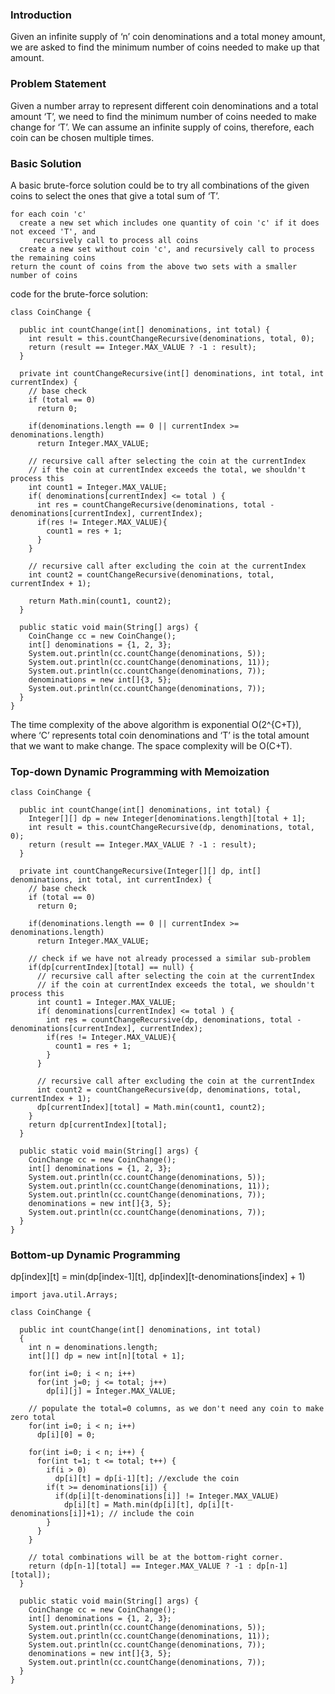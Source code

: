 ### Introduction
Given an infinite supply of ‘n’ coin denominations and a total money amount, we are asked to find the minimum number 
of coins needed to make up that amount.

### Problem Statement
Given a number array to represent different coin denominations and a total amount ‘T’, we need to find the minimum 
number of coins needed to make change for ‘T’. We can assume an infinite supply of coins, therefore, each coin can be
chosen multiple times.

### Basic Solution
A basic brute-force solution could be to try all combinations of the given coins to select the ones that give a total
sum of ‘T’.

```
for each coin 'c' 
  create a new set which includes one quantity of coin 'c' if it does not exceed 'T', and 
     recursively call to process all coins 
  create a new set without coin 'c', and recursively call to process the remaining coins 
return the count of coins from the above two sets with a smaller number of coins
```

code for the brute-force solution:
```
class CoinChange {

  public int countChange(int[] denominations, int total) {
    int result = this.countChangeRecursive(denominations, total, 0);
    return (result == Integer.MAX_VALUE ? -1 : result);
  }

  private int countChangeRecursive(int[] denominations, int total, int currentIndex) {
    // base check
    if (total == 0)
      return 0;

    if(denominations.length == 0 || currentIndex >= denominations.length)
      return Integer.MAX_VALUE;

    // recursive call after selecting the coin at the currentIndex
    // if the coin at currentIndex exceeds the total, we shouldn't process this
    int count1 = Integer.MAX_VALUE;
    if( denominations[currentIndex] <= total ) {
      int res = countChangeRecursive(denominations, total - denominations[currentIndex], currentIndex);
      if(res != Integer.MAX_VALUE){
        count1 = res + 1;
      }
    }

    // recursive call after excluding the coin at the currentIndex
    int count2 = countChangeRecursive(denominations, total, currentIndex + 1);

    return Math.min(count1, count2);
  }

  public static void main(String[] args) {
    CoinChange cc = new CoinChange();
    int[] denominations = {1, 2, 3};
    System.out.println(cc.countChange(denominations, 5));
    System.out.println(cc.countChange(denominations, 11));
    System.out.println(cc.countChange(denominations, 7));
    denominations = new int[]{3, 5};
    System.out.println(cc.countChange(denominations, 7));
  }
}
```

The time complexity of the above algorithm is exponential O(2^{C+T}), where ‘C’ represents total coin denominations
and ‘T’ is the total amount that we want to make change. The space complexity will be O(C+T).


### Top-down Dynamic Programming with Memoization

```
class CoinChange {

  public int countChange(int[] denominations, int total) {
    Integer[][] dp = new Integer[denominations.length][total + 1];
    int result = this.countChangeRecursive(dp, denominations, total, 0);
    return (result == Integer.MAX_VALUE ? -1 : result);
  }

  private int countChangeRecursive(Integer[][] dp, int[] denominations, int total, int currentIndex) {
    // base check
    if (total == 0)
      return 0;

    if(denominations.length == 0 || currentIndex >= denominations.length)
      return Integer.MAX_VALUE;

    // check if we have not already processed a similar sub-problem
    if(dp[currentIndex][total] == null) {
      // recursive call after selecting the coin at the currentIndex
      // if the coin at currentIndex exceeds the total, we shouldn't process this
      int count1 = Integer.MAX_VALUE;
      if( denominations[currentIndex] <= total ) {
        int res = countChangeRecursive(dp, denominations, total - denominations[currentIndex], currentIndex);
        if(res != Integer.MAX_VALUE){
          count1 = res + 1;
        }
      }

      // recursive call after excluding the coin at the currentIndex
      int count2 = countChangeRecursive(dp, denominations, total, currentIndex + 1);
      dp[currentIndex][total] = Math.min(count1, count2);
    }
    return dp[currentIndex][total];
  }

  public static void main(String[] args) {
    CoinChange cc = new CoinChange();
    int[] denominations = {1, 2, 3};
    System.out.println(cc.countChange(denominations, 5));
    System.out.println(cc.countChange(denominations, 11));
    System.out.println(cc.countChange(denominations, 7));
    denominations = new int[]{3, 5};
    System.out.println(cc.countChange(denominations, 7));
  }
}
```

### Bottom-up Dynamic Programming
dp[index][t] = min(dp[index-1][t], dp[index][t-denominations[index] + 1)

```
import java.util.Arrays;

class CoinChange {

  public int countChange(int[] denominations, int total)
  {
    int n = denominations.length;
    int[][] dp = new int[n][total + 1];

    for(int i=0; i < n; i++)
      for(int j=0; j <= total; j++)
        dp[i][j] = Integer.MAX_VALUE;

    // populate the total=0 columns, as we don't need any coin to make zero total
    for(int i=0; i < n; i++)
      dp[i][0] = 0;

    for(int i=0; i < n; i++) {
      for(int t=1; t <= total; t++) {
        if(i > 0)
          dp[i][t] = dp[i-1][t]; //exclude the coin
        if(t >= denominations[i]) {
          if(dp[i][t-denominations[i]] != Integer.MAX_VALUE)
            dp[i][t] = Math.min(dp[i][t], dp[i][t-denominations[i]]+1); // include the coin
        }
      }
    }

    // total combinations will be at the bottom-right corner.
    return (dp[n-1][total] == Integer.MAX_VALUE ? -1 : dp[n-1][total]);
  }

  public static void main(String[] args) {
    CoinChange cc = new CoinChange();
    int[] denominations = {1, 2, 3};
    System.out.println(cc.countChange(denominations, 5));
    System.out.println(cc.countChange(denominations, 11));
    System.out.println(cc.countChange(denominations, 7));
    denominations = new int[]{3, 5};
    System.out.println(cc.countChange(denominations, 7));
  }
}
```
